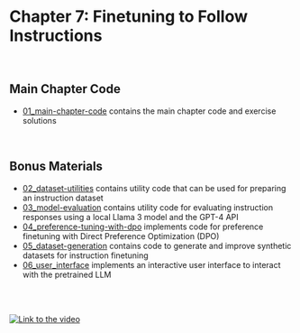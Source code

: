 # Chapter 7: Finetuning to Follow Instructions

&nbsp;
## Main Chapter Code

- [01_main-chapter-code](01_main-chapter-code) contains the main chapter code and exercise solutions

&nbsp;
## Bonus Materials

- [02_dataset-utilities](02_dataset-utilities) contains utility code that can be used for preparing an instruction dataset
- [03_model-evaluation](03_model-evaluation) contains utility code for evaluating instruction responses using a local Llama 3 model and the GPT-4 API
- [04_preference-tuning-with-dpo](04_preference-tuning-with-dpo) implements code for preference finetuning with Direct Preference Optimization (DPO)
- [05_dataset-generation](05_dataset-generation) contains code to generate and improve synthetic datasets for instruction finetuning
- [06_user_interface](06_user_interface) implements an interactive user interface to interact with the pretrained LLM





<br>
<br>

[![Link to the video](https://img.youtube.com/vi/4yNswvhPWCQ/0.jpg)](https://www.youtube.com/watch?v=4yNswvhPWCQ)
